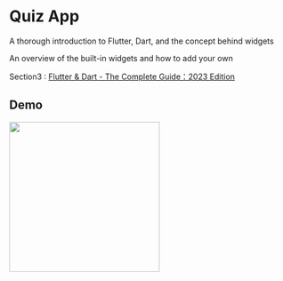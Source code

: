 # Quiz App

A thorough introduction to Flutter, Dart, and the concept behind widgets

An overview of the built-in widgets and how to add your own

Section3 : [Flutter & Dart - The Complete Guide：2023 Edition](https://www.udemy.com/course/learn-flutter-dart-to-build-ios-android-apps/)

## Demo
<img src="QUIZ.gif" width="270" />

